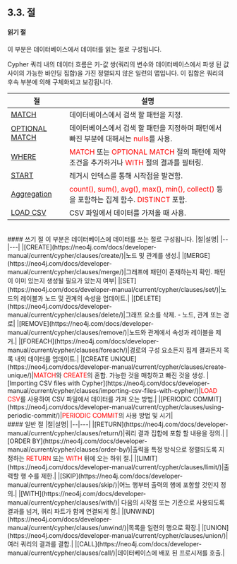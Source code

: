 ## 3.3. 절
#### 읽기 절
이 부분은 데이터베이스에서 데이터를 읽는 절로 구성됩니다.

Cypher 쿼리 내의 데이터 흐름은 키-값 쌍(쿼리의 변수와 데이터베이스에서 파생 된 값 사이의 가능한 바인딩 집합)을 가진 정렬되지 않은 일련의 맵입니다. 이 집합은 쿼리의 후속 부분에 의해 구체화되고 보강됩니다.

| 절 | 설명 |
|----|------|
|[MATCH](https://neo4j.com/docs/developer-manual/current/cypher/clauses/match/)|데이터베이스에서 검색 할 패턴을 지정.|
|[OPTIONAL MATCH](https://neo4j.com/docs/developer-manual/current/cypher/clauses/optional-match/)|데이터베이스에서 검색 할 패턴을 지정하며 패턴에서 빠진 부분에 대해서는 <font color="red">nulls</font>를 사용. |
|[WHERE](https://neo4j.com/docs/developer-manual/current/cypher/clauses/where/)|<font color="red">MATCH</font> 또는 <font color="red">OPTIONAL MATCH</font> 절의 패턴에 제약 조건을 추가하거나 <font color="red">WITH</font> 절의 결과를 필터링.|
|[START](https://neo4j.com/docs/developer-manual/current/cypher/clauses/start/)|레거시 인덱스를 통해 시작점을 발견함.|
|[Aggregation](https://neo4j.com/docs/developer-manual/current/cypher/clauses/aggregation/)|<font color="red">count(), sum(), avg(), max(), min(), collect()</font> 등을 포함하는 집계 함수. <font color="red">DISTINCT</font> 포함.|
|[LOAD CSV](https://neo4j.com/docs/developer-manual/current/cypher/clauses/load-csv/)|CSV 파일에서 데이터를 가져올 때 사용.|
<br>
#### 쓰기 절
이 부분은 데이터베이스에 데이터를 쓰는 절로 구성됩니다.
|절|설명|
|--|---|
|[CREATE](https://neo4j.com/docs/developer-manual/current/cypher/clauses/create/)|노드 및 관계를 생성.|
|[MERGE](https://neo4j.com/docs/developer-manual/current/cypher/clauses/merge/)|그래프에 패턴이 존재하는지 확인. 패턴이 이미 있는지 생성될 필요가 있는지 여부|
|[SET](https://neo4j.com/docs/developer-manual/current/cypher/clauses/set/)|노드의 레이블과 노드 및 관계의 속성을 업데이트.|
|[DELETE](https://neo4j.com/docs/developer-manual/current/cypher/clauses/delete/)|그래프 요소를 삭제. - 노드, 관계 또는 경로|
|[REMOVE](https://neo4j.com/docs/developer-manual/current/cypher/clauses/remove/)|노드와 관계에서 속성과 레이블을 제거.|
|[FOREACH](https://neo4j.com/docs/developer-manual/current/cypher/clauses/foreach/)|경로의 구성 요소든지 집계 결과든지 목록 내의 데이터를 업데이트.|
|[CREATE UNIQUE](https://neo4j.com/docs/developer-manual/current/cypher/clauses/create-unique/)|<font color="red">MATCH</font>와 <font color="red">CREATE</font>의 혼합. 가능한 것을 매칭하고 빠진 것을 생성.
|[Importing CSV files with Cypher](https://neo4j.com/docs/developer-manual/current/cypher/clauses/importing-csv-files-with-cypher/)|<font color="red">LOAD CSV</font>를 사용하여 CSV 파일에서 데이터를 가져 오는 방법.|
|[PERIODIC COMMIT](https://neo4j.com/docs/developer-manual/current/cypher/clauses/using-periodic-commit/)|<font color="red">PERIODIC COMMIT</font>의 사용 방법 및 시기|
<br>
#### 일반 절
|절|설명|
|--|---|
|[RETURN](https://neo4j.com/docs/developer-manual/current/cypher/clauses/return/)|쿼리 결과 집합에 포함 할 내용을 정의.|
|[ORDER BY](https://neo4j.com/docs/developer-manual/current/cypher/clauses/order-by/)|출력을 특정 방식으로 정렬되도록 지정하는 <font color="red">RETURN</font> 또는 <font color="red">WITH</font> 뒤에 오는 하위 절.|
|[LIMIT](https://neo4j.com/docs/developer-manual/current/cypher/clauses/limit/)|출력할 행 수를 제한.|
|[SKIP](https://neo4j.com/docs/developer-manual/current/cypher/clauses/skip/)|어느 행부터 출력의 행에 포함할 것인지 정의.|
|[WITH](https://neo4j.com/docs/developer-manual/current/cypher/clauses/with/)| 다음의 시작점 또는 기준으로 사용되도록 결과를 넘겨, 쿼리 파트가 함께 연결되게 함.|
|[UNWIND](https://neo4j.com/docs/developer-manual/current/cypher/clauses/unwind/)|목록을 일련의 행으로 확장.|
|[UNION](https://neo4j.com/docs/developer-manual/current/cypher/clauses/union/)|여러 쿼리의 결과를 결합.|
|[CALL](https://neo4j.com/docs/developer-manual/current/cypher/clauses/call/)|데이터베이스에 배포 된 프로시저를 호출.|

